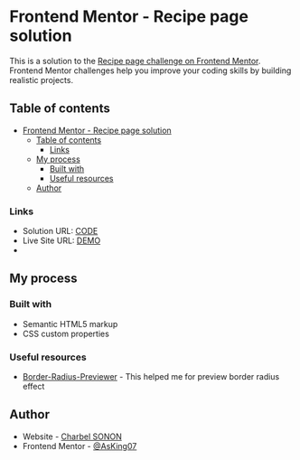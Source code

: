# Frontend Mentor - Recipe page solution

This is a solution to the [Recipe page challenge on Frontend Mentor](https://www.frontendmentor.io/challenges/recipe-page-KiTsR8QQKm). Frontend Mentor challenges help you improve your coding skills by building realistic projects. 

## Table of contents

- [Frontend Mentor - Recipe page solution](#frontend-mentor---recipe-page-solution)
  - [Table of contents](#table-of-contents)
    - [Links](#links)
  - [My process](#my-process)
    - [Built with](#built-with)
    - [Useful resources](#useful-resources)
  - [Author](#author)


### Links

- Solution URL: [CODE](https://github.com/AsKing07/Recipe-page-solution-from-Frontend-Mentor-challenge)
- Live Site URL: [DEMO](https://asking07.github.io/Recipe-page-solution-from-Frontend-Mentor-challenge/)
- 
## My process

### Built with

- Semantic HTML5 markup
- CSS custom properties

### Useful resources

- [Border-Radius-Previewer](https://asking07.github.io/Border-Radius-Previewer/) - This helped me for preview border radius effect



## Author

- Website - [Charbel SONON](https://cutt.ly/charbeldev)
- Frontend Mentor - [@AsKing07](https://www.frontendmentor.io/profile/AsKing07)
